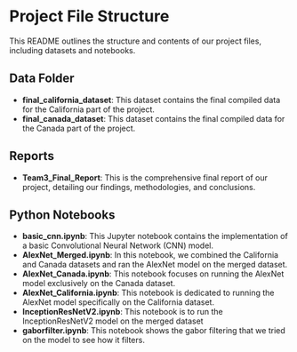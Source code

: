 # Project File Structure

This README outlines the structure and contents of our project files, including datasets and notebooks.

## Data Folder
- **final_california_dataset**: This dataset contains the final compiled data for the California part of the project.
- **final_canada_dataset**: This dataset contains the final compiled data for the Canada part of the project.

## Reports
- **Team3_Final_Report**: This is the comprehensive final report of our project, detailing our findings, methodologies, and conclusions.

## Python Notebooks
- **basic_cnn.ipynb**: This Jupyter notebook contains the implementation of a basic Convolutional Neural Network (CNN) model.
- **AlexNet_Merged.ipynb**: In this notebook, we combined the California and Canada datasets and ran the AlexNet model on the merged dataset.
- **AlexNet_Canada.ipynb**: This notebook focuses on running the AlexNet model exclusively on the Canada dataset.
- **AlexNet_California.ipynb**: This notebook is dedicated to running the AlexNet model specifically on the California dataset.
- **InceptionResNetV2.ipynb**: This notebook is to run the InceptionResNetV2 model on the merged dataset 
- **gaborfilter.ipynb**: This notebook shows the gabor filtering that we tried on the model to see how it filters.
